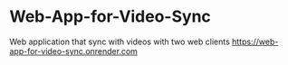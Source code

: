 # Web-App-for-Video-Sync
Web application that sync with videos with two web clients 
https://web-app-for-video-sync.onrender.com
